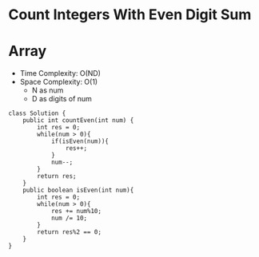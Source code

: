 # Count Integers With Even Digit Sum

# Array

- Time Complexity: O(ND)
- Space Complexity: O(1)
  - N as num
  - D as digits of num

```
class Solution {
    public int countEven(int num) {
        int res = 0;
        while(num > 0){
            if(isEven(num)){
                res++;
            }
            num--;
        }
        return res;
    }
    public boolean isEven(int num){
        int res = 0;
        while(num > 0){
            res += num%10;
            num /= 10;
        }
        return res%2 == 0;
    }
}
```

